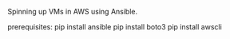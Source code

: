 Spinning up VMs in AWS using Ansible.

prerequisites:
pip install ansible
pip install boto3
pip install awscli
